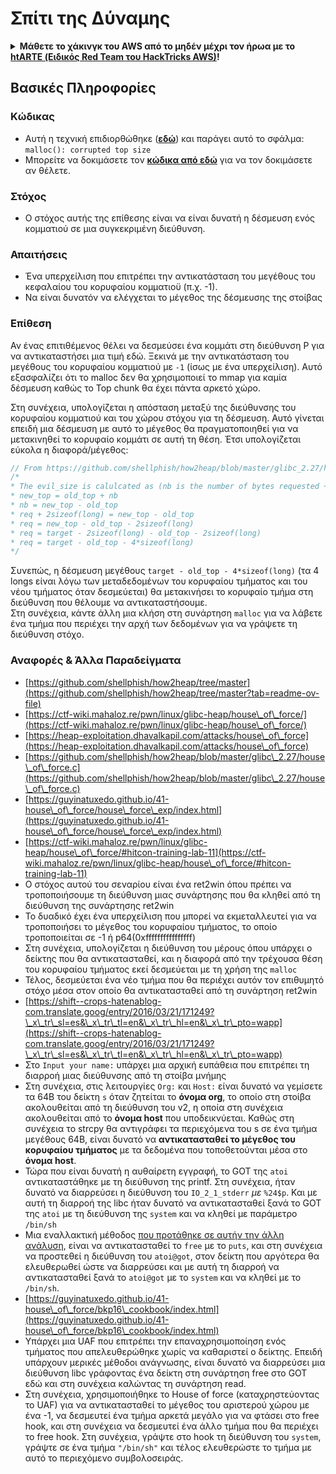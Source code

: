 # Σπίτι της Δύναμης



<details>

<summary><strong>Μάθετε το χάκινγκ του AWS από το μηδέν μέχρι τον ήρωα με το</strong> <a href="https://training.hacktricks.xyz/courses/arte"><strong>htARTE (Ειδικός Red Team του HackTricks AWS)</strong></a><strong>!</strong></summary>

Άλλοι τρόποι υποστήριξης του HackTricks:

* Αν θέλετε να δείτε την **εταιρεία σας να διαφημίζεται στο HackTricks** ή να **κατεβάσετε το HackTricks σε μορφή PDF** ελέγξτε τα [**ΣΧΕΔΙΑ ΣΥΝΔΡΟΜΗΣ**](https://github.com/sponsors/carlospolop)!
* Αποκτήστε το [**επίσημο PEASS & HackTricks swag**](https://peass.creator-spring.com)
* Ανακαλύψτε [**την Οικογένεια PEASS**](https://opensea.io/collection/the-peass-family), τη συλλογή μας από αποκλειστικά [**NFTs**](https://opensea.io/collection/the-peass-family)
* **Εγγραφείτε στη** 💬 [**ομάδα Discord**](https://discord.gg/hRep4RUj7f) ή στην [**ομάδα τηλεγραφήματος**](https://t.me/peass) ή **ακολουθήστε** μας στο **Twitter** 🐦 [**@hacktricks\_live**](https://twitter.com/hacktricks\_live)**.**
* **Μοιραστείτε τα χάκινγκ κόλπα σας υποβάλλοντας PRs στα** [**HackTricks**](https://github.com/carlospolop/hacktricks) και [**HackTricks Cloud**](https://github.com/carlospolop/hacktricks-cloud) αποθετήρια του github.

</details>

## Βασικές Πληροφορίες

### Κώδικας

* Αυτή η τεχνική επιδιορθώθηκε ([**εδώ**](https://sourceware.org/git/?p=glibc.git;a=commitdiff;h=30a17d8c95fbfb15c52d1115803b63aaa73a285c)) και παράγει αυτό το σφάλμα: `malloc(): corrupted top size`
* Μπορείτε να δοκιμάσετε τον [**κώδικα από εδώ**](https://guyinatuxedo.github.io/41-house\_of\_force/house\_force\_exp/index.html) για να τον δοκιμάσετε αν θέλετε.

### Στόχος

* Ο στόχος αυτής της επίθεσης είναι να είναι δυνατή η δέσμευση ενός κομματιού σε μια συγκεκριμένη διεύθυνση.

### Απαιτήσεις

* Ένα υπερχείλιση που επιτρέπει την αντικατάσταση του μεγέθους του κεφαλαίου του κορυφαίου κομματιοϋ (π.χ. -1).
* Να είναι δυνατόν να ελέγχεται το μέγεθος της δέσμευσης της στοίβας

### Επίθεση

Αν ένας επιτιθέμενος θέλει να δεσμεύσει ένα κομμάτι στη διεύθυνση P για να αντικαταστήσει μια τιμή εδώ. Ξεκινά με την αντικατάσταση του μεγέθους του κορυφαίου κομματιού με `-1` (ίσως με ένα υπερχείλιση). Αυτό εξασφαλίζει ότι το malloc δεν θα χρησιμοποιεί το mmap για καμία δέσμευση καθώς το Top chunk θα έχει πάντα αρκετό χώρο.

Στη συνέχεια, υπολογίζεται η απόσταση μεταξύ της διεύθυνσης του κορυφαίου κομματιού και του χώρου στόχου για τη δέσμευση. Αυτό γίνεται επειδή μια δέσμευση με αυτό το μέγεθος θα πραγματοποιηθεί για να μετακινηθεί το κορυφαίο κομμάτι σε αυτή τη θέση. Έτσι υπολογίζεται εύκολα η διαφορά/μέγεθος:
```c
// From https://github.com/shellphish/how2heap/blob/master/glibc_2.27/house_of_force.c#L59C2-L67C5
/*
* The evil_size is calulcated as (nb is the number of bytes requested + space for metadata):
* new_top = old_top + nb
* nb = new_top - old_top
* req + 2sizeof(long) = new_top - old_top
* req = new_top - old_top - 2sizeof(long)
* req = target - 2sizeof(long) - old_top - 2sizeof(long)
* req = target - old_top - 4*sizeof(long)
*/
```
Συνεπώς, η δέσμευση μεγέθους `target - old_top - 4*sizeof(long)` (τα 4 longs είναι λόγω των μεταδεδομένων του κορυφαίου τμήματος και του νέου τμήματος όταν δεσμεύεται) θα μετακινήσει το κορυφαίο τμήμα στη διεύθυνση που θέλουμε να αντικαταστήσουμε.\
Στη συνέχεια, κάντε άλλη μια κλήση στη συνάρτηση `malloc` για να λάβετε ένα τμήμα που περιέχει την αρχή των δεδομένων για να γράψετε τη διεύθυνση στόχο.

### Αναφορές & Άλλα Παραδείγματα

* [https://github.com/shellphish/how2heap/tree/master](https://github.com/shellphish/how2heap/tree/master?tab=readme-ov-file)
* [https://ctf-wiki.mahaloz.re/pwn/linux/glibc-heap/house\_of\_force/](https://ctf-wiki.mahaloz.re/pwn/linux/glibc-heap/house\_of\_force/)
* [https://heap-exploitation.dhavalkapil.com/attacks/house\_of\_force](https://heap-exploitation.dhavalkapil.com/attacks/house\_of\_force)
* [https://github.com/shellphish/how2heap/blob/master/glibc\_2.27/house\_of\_force.c](https://github.com/shellphish/how2heap/blob/master/glibc\_2.27/house\_of\_force.c)
* [https://guyinatuxedo.github.io/41-house\_of\_force/house\_force\_exp/index.html](https://guyinatuxedo.github.io/41-house\_of\_force/house\_force\_exp/index.html)
* [https://ctf-wiki.mahaloz.re/pwn/linux/glibc-heap/house\_of\_force/#hitcon-training-lab-11](https://ctf-wiki.mahaloz.re/pwn/linux/glibc-heap/house\_of\_force/#hitcon-training-lab-11)
* Ο στόχος αυτού του σεναρίου είναι ένα ret2win όπου πρέπει να τροποποιήσουμε τη διεύθυνση μιας συνάρτησης που θα κληθεί από τη διεύθυνση της συνάρτησης ret2win
* Το δυαδικό έχει ένα υπερχείλιση που μπορεί να εκμεταλλευτεί για να τροποποιήσει το μέγεθος του κορυφαίου τμήματος, το οποίο τροποποιείται σε -1 ή p64(0xffffffffffffffff)
* Στη συνέχεια, υπολογίζεται η διεύθυνση του μέρους όπου υπάρχει ο δείκτης που θα αντικατασταθεί, και η διαφορά από την τρέχουσα θέση του κορυφαίου τμήματος εκεί δεσμεύεται με τη χρήση της `malloc`
* Τέλος, δεσμεύεται ένα νέο τμήμα που θα περιέχει αυτόν τον επιθυμητό στόχο μέσα στον οποίο θα αντικατασταθεί από τη συνάρτηση ret2win
* [https://shift--crops-hatenablog-com.translate.goog/entry/2016/03/21/171249?\_x\_tr\_sl=es&\_x\_tr\_tl=en&\_x\_tr\_hl=en&\_x\_tr\_pto=wapp](https://shift--crops-hatenablog-com.translate.goog/entry/2016/03/21/171249?\_x\_tr\_sl=es&\_x\_tr\_tl=en&\_x\_tr\_hl=en&\_x\_tr\_pto=wapp)
* Στο `Input your name:` υπάρχει μια αρχική ευπάθεια που επιτρέπει τη διαρροή μιας διεύθυνσης από τη στοίβα μνήμης
* Στη συνέχεια, στις λειτουργίες `Org:` και `Host:` είναι δυνατό να γεμίσετε τα 64B του δείκτη `s` όταν ζητείται το **όνομα org**, το οποίο στη στοίβα ακολουθείται από τη διεύθυνση του v2, η οποία στη συνέχεια ακολουθείται από το **όνομα host** που υποδεικνύεται. Καθώς στη συνέχεια το strcpy θα αντιγράφει τα περιεχόμενα του s σε ένα τμήμα μεγέθους 64B, είναι δυνατό να **αντικατασταθεί το μέγεθος του κορυφαίου τμήματος** με τα δεδομένα που τοποθετούνται μέσα στο **όνομα host**.
* Τώρα που είναι δυνατή η αυθαίρετη εγγραφή, το GOT της `atoi` αντικαταστάθηκε με τη διεύθυνση της printf. Στη συνέχεια, ήταν δυνατό να διαρρεύσει η διεύθυνση του `IO_2_1_stderr` _με_ `%24$p`. Και με αυτή τη διαρροή της libc ήταν δυνατό να αντικατασταθεί ξανά το GOT της `atoi` με τη διεύθυνση της `system` και να κληθεί με παράμετρο `/bin/sh`
* Μια εναλλακτική μέθοδος [που προτάθηκε σε αυτήν την άλλη ανάλυση](https://ctf-wiki.mahaloz.re/pwn/linux/glibc-heap/house\_of\_force/#2016-bctf-bcloud), είναι να αντικατασταθεί το `free` με το `puts`, και στη συνέχεια να προστεθεί η διεύθυνση του `atoi@got`, στον δείκτη που αργότερα θα ελευθερωθεί ώστε να διαρρεύσει και με αυτή τη διαρροή να αντικατασταθεί ξανά το `atoi@got` με το `system` και να κληθεί με το `/bin/sh`.
* [https://guyinatuxedo.github.io/41-house\_of\_force/bkp16\_cookbook/index.html](https://guyinatuxedo.github.io/41-house\_of\_force/bkp16\_cookbook/index.html)
* Υπάρχει μια UAF που επιτρέπει την επαναχρησιμοποίηση ενός τμήματος που απελευθερώθηκε χωρίς να καθαριστεί ο δείκτης. Επειδή υπάρχουν μερικές μέθοδοι ανάγνωσης, είναι δυνατό να διαρρεύσει μια διεύθυνση libc γράφοντας ένα δείκτη στη συνάρτηση free στο GOT εδώ και στη συνέχεια καλώντας τη συνάρτηση read.
* Στη συνέχεια, χρησιμοποιήθηκε το House of force (καταχρηστεύοντας το UAF) για να αντικατασταθεί το μέγεθος του αριστερού χώρου με ένα -1, να δεσμευτεί ένα τμήμα αρκετά μεγάλο για να φτάσει στο free hook, και στη συνέχεια να δεσμευτεί ένα άλλο τμήμα που θα περιέχει το free hook. Στη συνέχεια, γράψτε στο hook τη διεύθυνση του `system`, γράψτε σε ένα τμήμα `"/bin/sh"` και τέλος ελευθερώστε το τμήμα με αυτό το περιεχόμενο συμβολοσειράς.
